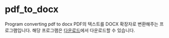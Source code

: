 # pdf_to_docx
Program converting pdf to docx
PDF의 텍스트를 DOCX 확장자로 변환해주는 프로그램입니다.
해당 프로그램은 [다운로드](https://github.com/tngtied/pdf_to_docx/raw/main/dist/pdf_to_docx.exe)에서 다운로드할 수 있습니다.
